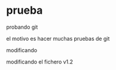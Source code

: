 # prueba
probando git


el motivo es hacer muchas pruebas de git

modificando

modificando el fichero
v1.2
